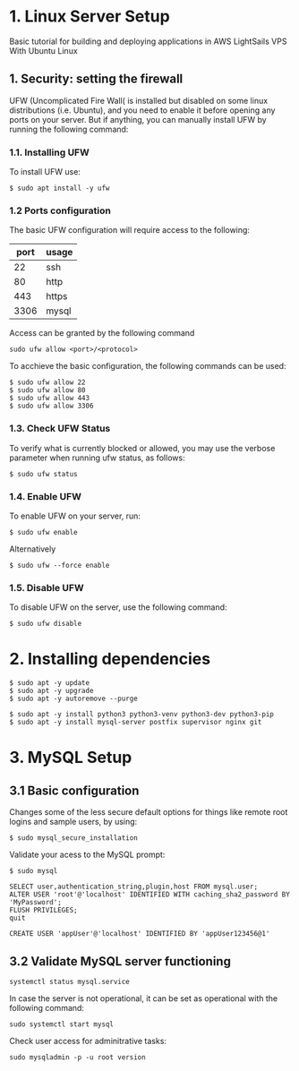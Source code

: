 # 1. Linux Server Setup
Basic tutorial for building and deploying applications in AWS LightSails VPS With Ubuntu Linux

## 1. Security: setting the firewall
UFW (Uncomplicated Fire Wall( is installed but disabled on some linux distributions (i.e. Ubuntu), and you need to enable it before opening any ports on your server. But if anything, you can manually install UFW by running the following command:
### 1.1. Installing UFW
To install UFW use: 
```
$ sudo apt install -y ufw
```
### 1.2 Ports configuration
The basic UFW configuration will require access to the following: 

| port | usage |
|------|----------|
| 22   | ssh  |
| 80   | http |
| 443  | https |
| 3306 | mysql |

Access can be granted by the following command
```
sudo ufw allow <port>/<protocol>
```
To acchieve the basic configuration, the following commands can be used:
```
$ sudo ufw allow 22
$ sudo ufw allow 80
$ sudo ufw allow 443
$ sudo ufw allow 3306
```

### 1.3. Check UFW Status

To verify what is currently blocked or allowed, you may use the verbose parameter when running ufw status, as follows:
```
$ sudo ufw status

```
### 1.4. Enable UFW
To enable UFW on your server, run:
```
$ sudo ufw enable
```
Alternatively
```
$ sudo ufw --force enable
```
### 1.5. Disable UFW
To disable UFW on the server, use the following command:
```
$ sudo ufw disable
```
# 2. Installing dependencies
```
$ sudo apt -y update
$ sudo apt -y upgrade 
$ sudo apt -y autoremove --purge
```

```
$ sudo apt -y install python3 python3-venv python3-dev python3-pip
$ sudo apt -y install mysql-server postfix supervisor nginx git
```
# 3. MySQL Setup

## 3.1 Basic configuration

Changes some of the less secure default options for things like remote root logins and sample users, by using: 
```
$ sudo mysql_secure_installation
```
Validate your acess to the MySQL prompt:
```
$ sudo mysql
```


```
SELECT user,authentication_string,plugin,host FROM mysql.user;
ALTER USER 'root'@'localhost' IDENTIFIED WITH caching_sha2_password BY 'MyPassword';
FLUSH PRIVILEGES;
quit
```


```
CREATE USER 'appUser'@'localhost' IDENTIFIED BY 'appUser123456@1'
```

## 3.2 Validate MySQL server functioning
```
systemctl status mysql.service
```
In case the server is not operational, it can be set as operational with the following command:
```
sudo systemctl start mysql
```
Check user access for adminitrative tasks: 
```
sudo mysqladmin -p -u root version
```
